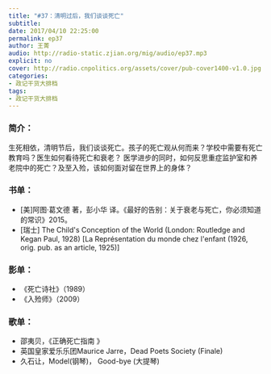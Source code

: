 ```yaml
---
title: "#37：清明过后，我们谈谈死亡"
subtitle: 
date: 2017/04/10 22:25:00
permalink: ep37
author: 王菁
audio: http://radio-static.zjian.org/mig/audio/ep37.mp3
explicit: no
cover: http://radio.cnpolitics.org/assets/cover/pub-cover1400-v1.0.jpg
categories:
- 政记干货大排档
tags:
- 政记干货大排档
---
```


### 简介：
生死相依，清明节后，我们谈谈死亡。孩子的死亡观从何而来？学校中需要有死亡教育吗？医生如何看待死亡和衰老？ 医学进步的同时，如何反思重症监护室和养老院中的死亡？及至入殓，该如何面对留在世界上的身体？

### 书单：
- [美]阿图·葛文德 著，彭小华 译。《最好的告别：关于衰老与死亡，你必须知道的常识》2015。
- [瑞士] The Child's Conception of the World (London: Routledge and Kegan Paul, 1928) [La Représentation du monde chez l'enfant (1926, orig. pub. as an article, 1925)] 

### 影单：
- 《死亡诗社》（1989）
- 《入殓师》（2009）

### 歌单：
- 邵夷贝，《正确死亡指南 》
- 英国皇家爱乐乐团Maurice Jarre，Dead Poets Society (Finale)
- 久石让，Model(钢琴)， Good-bye (大提琴)
